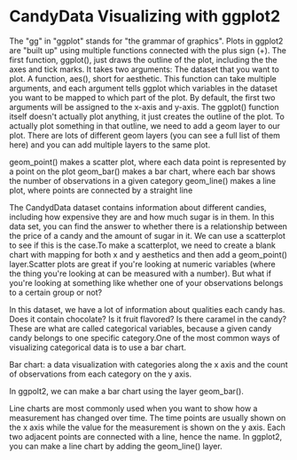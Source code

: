 # CandyData Visualizing with ggplot2

The "gg" in "ggplot" stands for "the grammar of graphics". Plots in ggplot2 are "built up" using multiple functions connected with the plus sign (+). The first function, ggplot(), just draws the outline of the plot, including the the axes and tick marks. It takes two arguments: The dataset that you want to plot.
A function, aes(), short for aesthetic. This function can take multiple arguments, and each argument tells ggplot which variables in the dataset you want to be mapped to which part of the plot. By default, the first two arguments will be assigned to the x-axis and y-axis.
The ggplot() function itself doesn't actually plot anything, it just creates the outline of the plot. To actually plot something in that outline, we need to add a geom layer to our plot. There are lots of different geom layers (you can see a full list of them here) and you can add multiple layers to the same plot.

geom_point() makes a scatter plot, where each data point is represented by a point on the plot
geom_bar() makes a bar chart, where each bar shows the number of observations in a given category
geom_line() makes a line plot, where points are connected by a straight line

The CandydData dataset contains information about different candies, including how expensive they are and how much sugar is in them. In this data set, you can find the answer to whether there is a relationship between the price of a candy and the amount of sugar in it. We can use a scatterplot to see if this is the case.To make a scatterplot, we need to create a blank chart with mapping for both x and y aesthetics and then add a geom_point() layer.Scatter plots are great if you're looking at numeric variables (where the thing you're looking at can be measured with a number). But what if you're looking at something like whether one of your observations belongs to a certain group or not?

In this dataset, we have a lot of information about qualities each candy has. Does it contain chocolate? Is it fruit flavored? Is there caramel in the candy? These are what are called categorical variables, because a given candy candy belongs to one specific category.One of the most common ways of visualizing categorical data is to use a bar chart.

Bar chart: a data visualization with categories along the x axis and the count of observations from each category on the y axis.

In ggpolt2, we can make a bar chart using the layer geom_bar().

Line charts are most commonly used when you want to show how a measurement has changed over time. The time points are usually shown on the x axis while the value for the measurement is shown on the y axis. Each two adjacent points are connected with a line, hence the name. In ggplot2, you can make a line chart by adding the geom_line() layer.


